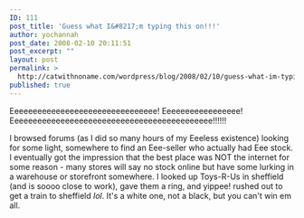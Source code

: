 ```yaml
---
ID: 111
post_title: 'Guess what I&#8217;m typing this on!!!'
author: yochannah
post_date: 2008-02-10 20:11:51
post_excerpt: ""
layout: post
permalink: >
  http://catwithnoname.com/wordpress/blog/2008/02/10/guess-what-im-typing-this-on/
published: true
---
```

Eeeeeeeeeeeeeeeeeeeeeeeeeeeeeeee! Eeeeeeeeeeeeeeeee! Eeeeeeeeeeeeeeeeeeeeeeeeeeeeeeeeeeeeeeeeeeee!!!!!!


I browsed forums (as I did so many hours of my Eeeless existence) looking for some light, somewhere to find an Eee-seller who actually had Eee stock. I eventually got the impression that the best place was NOT the internet for some reason - many stores will say no stock online but have some lurking in a warehouse or storefront somewhere. I looked up Toys-R-Us in sheffield (and is soooo close to work), gave them a ring, and yippee! rushed out to get a train to sheffield *lol*. It's a white one, not a black, but you can't win em all.